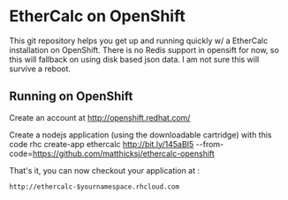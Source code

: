 EtherCalc on OpenShift
======================

This git repository helps you get up and running quickly w/ a EtherCalc installation
on OpenShift. There is no Redis support in opensift for now, so this will fallback on
using disk based json data. I am not sure this will survive a reboot.
 
Running on OpenShift
----------------------------

Create an account at http://openshift.redhat.com/

Create a nodejs application (using the downloadable cartridge) with this code
    rhc create-app ethercalc http://bit.ly/145aBI5
--from-code=https://github.com/matthicksj/ethercalc-openshift
    
That's it, you can now checkout your application at :

    http://ethercalc-$yournamespace.rhcloud.com


